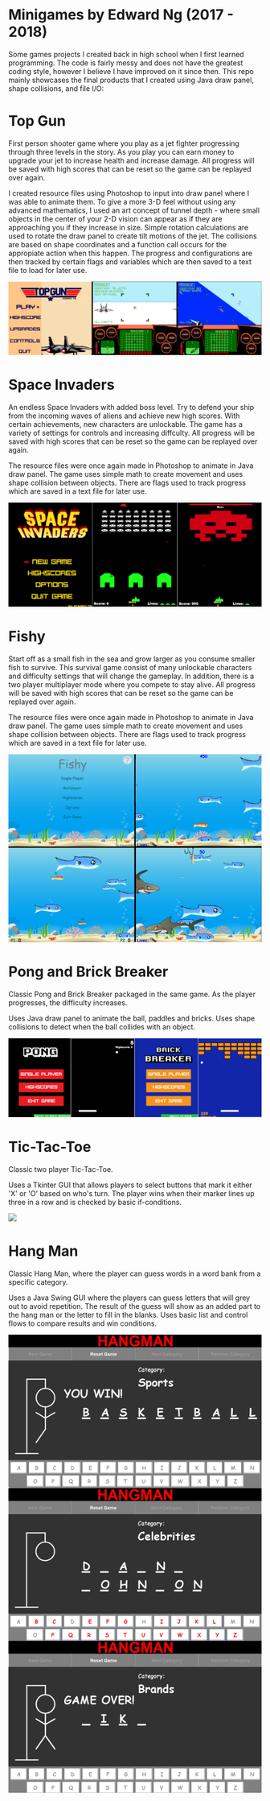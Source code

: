 # Minigames by Edward Ng (2017 - 2018)

Some games projects I created back in high school when I first learned programming. The code is fairly messy and does not have the greatest coding style, however I believe I have improved on it since then. This repo mainly showcases the final products that I created using Java draw panel, shape collisions, and file I/O:

# Top Gun
 First person shooter game where you play as a jet fighter progressing through three levels in the story. As you play you can earn money to upgrade your jet to increase health and increase damage. All progress will be saved with high scores that can be reset so the game can be replayed over again.

I created resource files using Photoshop to input into draw panel where I was able to animate them. To give a more 3-D feel without using any advanced mathematics, I used an art concept of tunnel depth - where small objects in the center of your 2-D vision can appear as if they are approaching you if they increase in size. Simple rotation calculations are used to rotate the draw panel to create tilt motions of the jet. The collisions are based on shape coordinates and a function call occurs for the appropiate action when this happen. The progress and configurations are then tracked by certain flags and variables which are then saved to a text file to load for later use.
 
 ![](preview/topgun_preview.jpg)

# Space Invaders
 An endless Space Invaders with added boss level. Try to defend your ship from the incoming waves of aliens and achieve new high scores. With certain achievements, new characters are unlockable. The game has a variety of settings for controls and increasing diffculty. All progress will be saved with high scores that can be reset so the game can be replayed over again.
 
 The resource files were once again made in Photoshop to animate in Java draw panel. The game uses simple math to create movement and uses shape collision between objects. There are flags used to track progress which are saved in a text file for later use.
 
 ![](preview/space_invaders_preview.jpg)
 
# Fishy
 Start off as a small fish in the sea and grow larger as you consume smaller fish to survive. This survival game consist of many unlockable characters and difficulty settings that will change the gameplay. In addition, there is a two player multiplayer mode where you compete to stay alive. All progress will be saved with high scores that can be reset so the game can be replayed over again.
 
 The resource files were once again made in Photoshop to animate in Java draw panel. The game uses simple math to create movement and uses shape collision between objects. There are flags used to track progress which are saved in a text file for later use.
 
 ![](preview/fishy_preview.jpg)
 
# Pong and Brick Breaker
 Classic Pong and Brick Breaker packaged in the same game. As the player progresses, the difficulty increases.

 Uses Java draw panel to animate the ball, paddles and bricks. Uses shape collisions to detect when the ball collides with an object.

 ![](preview/pong.jpg)
 
# Tic-Tac-Toe
 Classic two player Tic-Tac-Toe.

 Uses a Tkinter GUI that allows players to select buttons that mark it either 'X' or 'O' based on who's turn. The player wins when their marker lines up three in a row and is checked by basic if-conditions.

 ![](preview/tictactoe.jpg)
 
# Hang Man
 Classic Hang Man, where the player can guess words in a word bank from a specific category.

 Uses a Java Swing GUI where the players can guess letters that will grey out to avoid repetition. The result of the guess will show as an added part to the hang man or the letter to fill in the blanks. Uses basic list and control flows to compare results and win conditions.

 ![](preview/hangman.jpg)

